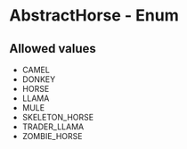 

# AbstractHorse - Enum



## Allowed values

* CAMEL
* DONKEY
* HORSE
* LLAMA
* MULE
* SKELETON_HORSE
* TRADER_LLAMA
* ZOMBIE_HORSE
